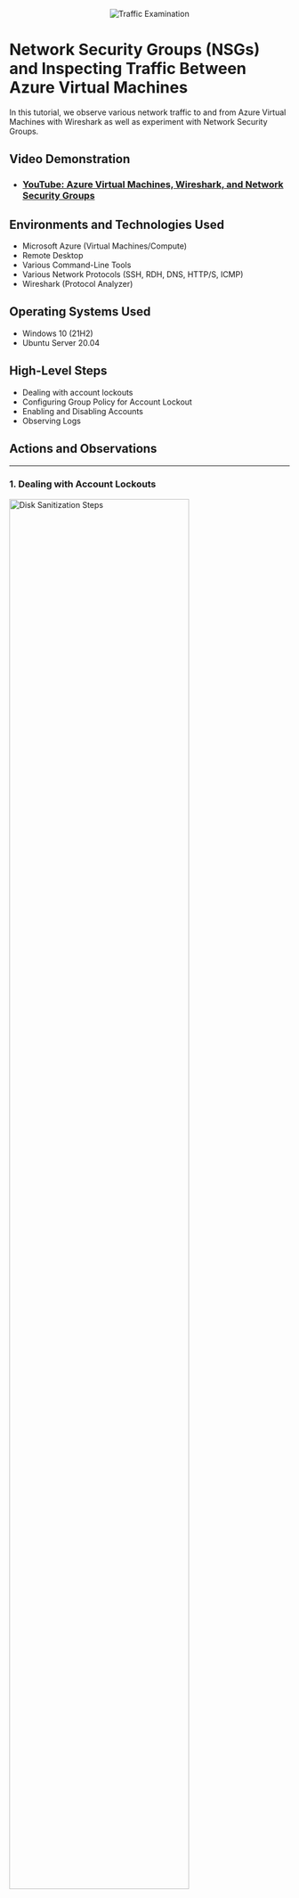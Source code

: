 <p align="center">
<img src="https://i.imgur.com/Ua7udoS.png" alt="Traffic Examination"/>
</p>

<h1>Network Security Groups (NSGs) and Inspecting Traffic Between Azure Virtual Machines</h1>
In this tutorial, we observe various network traffic to and from Azure Virtual Machines with Wireshark as well as experiment with Network Security Groups. <br />


<h2>Video Demonstration</h2>

- ### [YouTube: Azure Virtual Machines, Wireshark, and Network Security Groups](https://www.youtube.com)

<h2>Environments and Technologies Used</h2>

- Microsoft Azure (Virtual Machines/Compute)
- Remote Desktop
- Various Command-Line Tools
- Various Network Protocols (SSH, RDH, DNS, HTTP/S, ICMP)
- Wireshark (Protocol Analyzer)

<h2>Operating Systems Used </h2>

- Windows 10 (21H2)
- Ubuntu Server 20.04

<h2>High-Level Steps</h2>

- Dealing with account lockouts
- Configuring Group Policy for Account Lockout
- Enabling and Disabling Accounts
- Observing Logs

<h2>Actions and Observations</h2>

---

### **1. Dealing with Account Lockouts**  
<p>
<img src="https://i.imgur.com/DJmEXEB.png" height="80%" width="80%" alt="Disk Sanitization Steps"/>
</p>
What it does: This step simulates a scenario where a user enters the wrong password multiple times, leading to an account lockout.  

**Purpose:** Organizations enforce account lockouts to protect against unauthorized access and brute-force attacks. By testing this, administrators can understand how lockouts work and how to resolve them.  

**Steps:**  
- **Log into DC-1 (Domain Controller).**  
- **Pick a random user account created previously.**  
- **Attempt to log in 10 times with a bad password.**  
  - This simulates a user forgetting their password or an attacker trying to guess it.  

---

### 2. Configuring Group Policy for Account Lockout 
<p>
<img src="https://i.imgur.com/DJmEXEB.png" height="80%" width="80%" alt="Disk Sanitization Steps"/>
</p>
What it does: This step modifies security settings so that an account locks out after five incorrect login attempts instead of the default settings.  

**Purpose:** Setting a limit on failed login attempts helps prevent brute-force attacks while maintaining security for legitimate users.  

**Steps:**  
- **Configure the "Account Lockout Threshold" policy in Group Policy to lock accounts after five failed attempts.**  
- **Attempt to log in six times with a bad password.**  
  - The account should now be locked due to the new policy.  
- **Observe that the account is locked in Active Directory.**  
  - This confirms that the policy is working as expected.  
- **Unlock the account and reset the password.**  
  - This step ensures that an administrator can restore access when needed.  
- **Attempt to log in with the new password.**  
  - Verifies that the account is functioning again.  

---

### **3. Enabling and Disabling Accounts**  
<p>
<img src="https://i.imgur.com/DJmEXEB.png" height="80%" width="80%" alt="Disk Sanitization Steps"/>
</p>
What it does: This step demonstrates how administrators can disable and re-enable user accounts in Active Directory.  

**Purpose:** Disabling accounts is useful when employees leave the company or need temporary access restrictions without deleting their accounts.  

**Steps:**  
- **Disable the same user account in Active Directory.**  
- **Attempt to log in with it and observe the error message.**  
  - Confirms that disabled accounts cannot be accessed.  
- **Re-enable the account in Active Directory.**  
- **Attempt to log in again.**  
  - Verifies that the account is now active and accessible.  

---

### **4. Observing Logs**  
<p>
<img src="https://i.imgur.com/DJmEXEB.png" height="80%" width="80%" alt="Disk Sanitization Steps"/>
</p>
What it does: This step involves checking system logs on both the Domain Controller and the client machine to track authentication events.  

**Purpose:** Logs help administrators monitor failed login attempts, security threats, and troubleshooting issues related to user authentication.  

**Steps:**  
- **Observe the security logs in the Domain Controller.**  
  - This shows details about failed login attempts, account lockouts, and password resets.  
- **Observe the logs on the client machine.**  
  - Helps verify if the client machine properly logged authentication events.  

---

Arrange in the correct order (clean up)
Client1
![image](https://github.com/user-attachments/assets/7c5b592c-ffa8-446c-82f6-4fa76962e9e9)
![image](https://github.com/user-attachments/assets/a7e6f10f-a7c0-437c-a9ac-5b00a84d48af)
Create Users
![image](https://github.com/user-attachments/assets/736f60ab-6be7-4d6c-bdd6-0e00e2e6f095)
Checking user login created in active directory
![image](https://github.com/user-attachments/assets/6e4aaa33-5499-41dd-8d83-8fdb010eb030)

Observe that the account has been locked out within Active Directory
![image](https://github.com/user-attachments/assets/cc0a4d82-0924-4771-b185-99eb41bc6498)

Unlock the account
![image](https://github.com/user-attachments/assets/a349fceb-3829-4042-8184-b8b5df3dc379)

Reset Password
![image](https://github.com/user-attachments/assets/bf732a9f-9478-4eb0-9ca2-b3561ac675a2)




